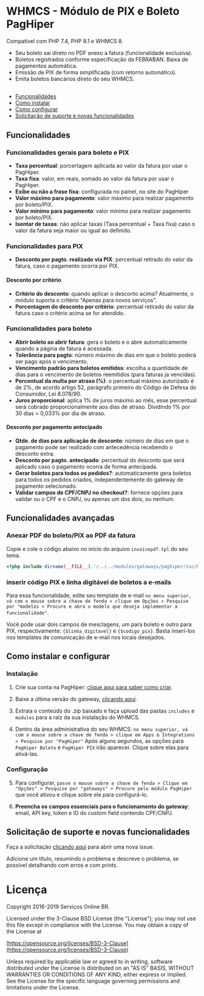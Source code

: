 # WHMCS - Módulo de PIX e Boleto PagHiper

Compatível com PHP 7.4, PHP 8.1 e WHMCS 8.

* Seu boleto sai direto no PDF anexo a fatura (funcionalidade exclusiva).
* Boletos registrados conforme especificação da FEBRABAN. Baixa de pagamentos automática.
* Emissão de PIX de forma simplificada (com retorno automático).
* Emita boletos bancários direto do seu WHMCS.
##
* [Funcionalidades](#funcionalidades)
* [Como instalar](#instalação)
* [Como configurar](#configuração)
* [Solicitação de suporte e novas funcionalidades](#solicitação-de-suporte-e-novas-funcionalidades)

## Funcionalidades
### Funcionalidades gerais para boleto e PIX
* **Taxa percentual**: porcertagem aplicada ao valor da fatura por usar o PagHiper.
* **Taxa fixa**: valor, em reais, somado ao valor da fatura por usar o PagHiper.
* **Exibe ou não a frase fixa**: configurada no painel, no site do PagHiper
* **Valor máximo para pagamento**: valor máximo para realizar pagamento por boleto/PIX.
* **Valor mínimo para pagamento**: valor mínimo para realizar pagamento por boleto/PIX.
* **Isentar de taxas**: não aplicar taxas (Taxa percentual + Taxa fixa) caso o valor da fatura seja maior ou igual ao definido.
### Funcionalidades para PIX
* **Desconto por pagto. realizado via PIX**: percentual retirado do valor da fatura, caso o pagamento ocorra por PIX.
#### Desconto por critério
* **Critério do desconto**: quando aplicar o desconto acima? Atualmente, o módulo suporta o critério "Apenas para novos serviços".
* **Porcentagem do desconto por critério**: percentual retirado do valor da fatura caso o critério acima se for atendido.
### Funcionalidades para boleto
* **Abrir boleto ao abrir fatura**: gera o boleto e o abre automaticamente quando a página de fatura é acessada.
* **Tolerância para pagto**: número máximo de dias em que o boleto poderá ser pago após o vencimento.
* **Vencimento padrão para boletos emitidos**: escolha a quantidade de dias para o vencimento de boletos reemitidos (para faturas ja vencidas).
* **Percentual da multa por atraso (%)**: o percentual máximo autorizado é de 2%, de acordo artigo 52, parágrafo primeiro do Código de Defesa do Consumidor, Lei 8.078/90.
* **Juros proporcional**: aplica 1% de juros máximo ao mês, esse percentual será cobrado proporcionalmente aos dias de atraso. Dividindo 1% por 30 dias = 0,033% por dia de atraso.
#### **Desconto por pagamento antecipado**
* **Qtde. de dias para aplicação de desconto**: número de dias em que o pagamento pode ser realizado com antecedência recebendo o desconto extra.
* **Desconto por pagto. antecipado**: percentual do desconto que será aplicado caso o pagamento ocorra de forma antecipada.
* **Gerar boletos para todos os pedidos?**: automaticamente gera boletos para todos os pedidos criados, independentemente do gateway de pagamento selecionado.
* **Validar campos de CPF/CNPJ no checkout?**: fornece opções para validar ou o CPF e o CNPJ, ou apenas um dos dois, ou nenhum.

## Funcionalidades avançadas

### Anexar PDF do boleto/PIX ao PDF da fatura
Copie e cole o código abaixo no início do arquivo `invoicepdf.tpl` do seu tema.

```php
<?php include dirname(__FILE__).'/../../modules/gateways/paghiper/inc/helpers/attach_pdf_slip.php'; ?>
```

### inserir código PIX e linha digitável de boletos a e-mails

Para essa funcionalidade, edite seu template de e-mail `no menu superior, vá com o mouse sobre a chave de fenda > clique em Opções > Pesquise por "modelos > Procure e abra o modelo que deseja implementar a funcionalidade"`.

Você pode usar dois campos de mesclagens, um para boleto e outro para PIX, respectivamente: `{$linha_digitavel}` e `{$codigo_pix}`. Basta inserí-los nos templates de comunicação de e-mail nos locais desejados.

## Como instalar e configurar
### Instalação

1. Crie sua conta na PagHiper: [clique aqui para saber como criar](https://www.paghiper.com/duvidas/como-se-cadastrar-no-paghiper/).

2. Baixe a última versão do gateway, [clicando aqui](https://github.com/LinkNacional/whmcs-boleto-pix/releases/latest/download/whmcs-boleto-pix.zip).

3. Extraia o conteúdo do .zip baixado e faça upload das pastas `includes` e `modules` para a raíz da sua instalação do WHMCS.

4. Dentro da área administrativa do seu WHMCS: `no menu superior, vá com o mouse sobre a chave de fenda > clique em Apps & Integrations > Pesquise por "PagHiper"`
Após alguns segundos, as opções para `PagHiper Boleto` e `PagHiper PIX` irão aparecer. Clique sobre elas para ativá-las.

### Configuração

5. Para configurar, `passe o mouse sobre a chave de fenda > Clique em "Opções" > Pesquise por "gateways" > Procure pelo módulo PagHiper` que você ativou e clique sobre ele para configurá-lo.

6. **Preencha os campos essenciais para o funcionamento do gateway**: email, API key, token e ID do custom field contendo CPF/CNPJ.

## Solicitação de suporte e novas funcionalidades

Faça a solicitação [clicando aqui](https://github.com/LinkNacional/whmcs-boleto-pix/issues/new) para abrir uma nova issue.

Adicione um título, resumindo o problema e descreve o problema, se possível detalhando com erros e com prints.

# Licença

Copyright 2016-2019 Serviços Online BR.

Licensed under the 3-Clause BSD License (the "License"); you may not use this file except in compliance with the License. You may obtain a copy of the License at

[https://opensource.org/licenses/BSD-3-Clause](https://opensource.org/licenses/BSD-3-Clause)

Unless required by applicable law or agreed to in writing, software distributed under the License is distributed on an "AS IS" BASIS, WITHOUT WARRANTIES OR CONDITIONS OF ANY KIND, either express or implied. See the License for the specific language governing permissions and limitations under the License.
